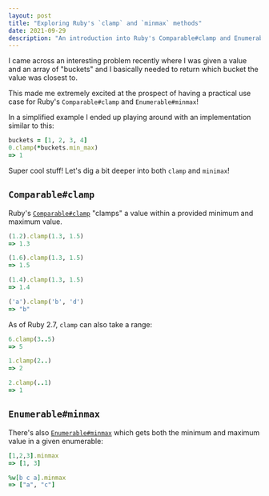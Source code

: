```yaml
---
layout: post
title: "Exploring Ruby's `clamp` and `minmax` methods"
date: 2021-09-29
description: "An introduction into Ruby's Comparable#clamp and Enumerable#minmax methods"
---
```


I came across an interesting problem recently where I was given a value and an array of "buckets" and I basically needed to return which bucket the value was closest to.

This made me extremely excited at the prospect of having a practical use case for Ruby's `Comparable#clamp` and `Enumerable#minmax`!

In a simplified example I ended up playing around with an implementation similar to this:
```rb
buckets = [1, 2, 3, 4]
0.clamp(*buckets.min_max)
=> 1
```

Super cool stuff! Let's dig a bit deeper into both `clamp` and `minimax`!

## `Comparable#clamp`

Ruby's [`Comparable#clamp`](https://ruby-doc.org/core-3.0.2/Comparable.html#method-i-clamp) "clamps" a value within a provided minimum and maximum value.

```rb
(1.2).clamp(1.3, 1.5)
=> 1.3

(1.6).clamp(1.3, 1.5)
=> 1.5

(1.4).clamp(1.3, 1.5)
=> 1.4

('a').clamp('b', 'd')
=> "b"
```

As of Ruby 2.7, `clamp` can also take a range:
```rb
6.clamp(3..5)
=> 5

1.clamp(2..)
=> 2

2.clamp(..1)
=> 1
```

## `Enumerable#minmax`
There's also [`Enumerable#minmax`](https://ruby-doc.org/core-3.0.2/Enumerable.html#method-i-minmax) which gets both the minimum and maximum value in a given enumerable:
```rb
[1,2,3].minmax
=> [1, 3]

%w[b c a].minmax
=> ["a", "c"]
```
